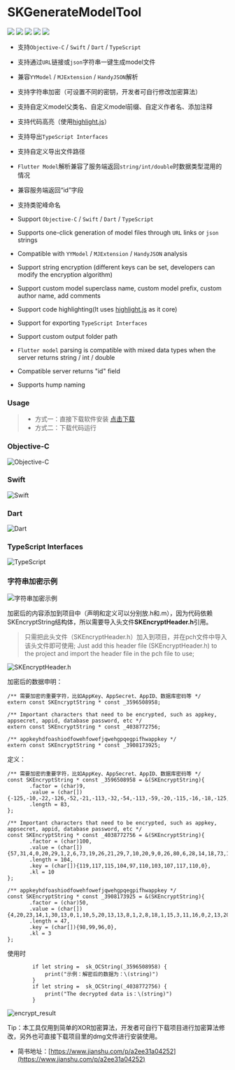 # SKGenerateModelTool

[![](https://img.shields.io/badge/.dmg-4.2MB-brightgreen)](https://github.com/Xcoder1011/SKGenerateModelTool/blob/master/SKGenerateModelTool.dmg)  ![](https://img.shields.io/badge/Dart-flutter-blue)
    ![](https://img.shields.io/badge/TypeScript-interface-brightgreen)
    ![](https://img.shields.io/badge/Swift-91.7%25-brightgreen)
    ![](https://img.shields.io/badge/license-MIT-green)


- 支持`Objective-C` / `Swift` / `Dart` / `TypeScript`
- 支持通过`URL`链接或`json`字符串一键生成model文件
- 兼容`YYModel` / `MJExtension` / `HandyJSON`解析
- 支持字符串加密（可设置不同的密钥，开发者可自行修改加密算法）
- 支持自定义model父类名、自定义model前缀、自定义作者名、添加注释
- 支持代码高亮（使用[highlight.js](https://highlightjs.org/)）
- 支持导出`TypeScript Interfaces`
- 支持自定义导出文件路径
- `Flutter Model`解析兼容了服务端返回`string/int/double`时数据类型混用的情况
- 兼容服务端返回“id”字段
- 支持类驼峰命名


- Support `Objective-C` / `Swift` / `Dart` / `TypeScript`
- Supports one-click generation of model files through `URL` links or `json` strings
- Compatible with `YYModel` / `MJExtension` / `HandyJSON` analysis
- Support string encryption (different keys can be set, developers can modify the encryption algorithm)
- Support custom model superclass name, custom model prefix, custom author name, add comments
- Support code highlighting(It uses [highlight.js](https://highlightjs.org/) as it core)
- Support for exporting `TypeScript Interfaces`
- Support custom output folder path
- `Flutter model` parsing is compatible with mixed data types when the server returns string / int / double
- Compatible server returns "id" field
- Supports hump naming

### Usage

> * 方式一：直接下载软件安装 [点击下载](https://github.com/Xcoder1011/SKGenerateModelTool/blob/master/SKGenerateModelTool.dmg) 
> * 方式二：下载代码运行


### Objective-C

![Objective-C](../master/images/home.png)

### Swift

![Swift](../master/images/swift.png)

### Dart

![Dart](../master/images/dart.png)

### TypeScript Interfaces

![TypeScript](../master/images/typescript.png)

### 字符串加密示例

![字符串加密示例](../master/images/encrypt.png)

加密后的内容添加到项目中（声明和定义可以分别放.h和.m），因为代码依赖SKEncryptString结构体，所以需要导入头文件**SKEncryptHeader.h**引用。

> 只需把此头文件（SKEncryptHeader.h）加入到项目，并在pch文件中导入该头文件即可使用;
Just add this header file (SKEncryptHeader.h) to the project and import the header file in the pch file to use;

![SKEncryptHeader.h](../master/images/SKEncryptHeader.png)

加密后的数据申明：

```
/** 需要加密的重要字符，比如AppKey、AppSecret、AppID、数据库密码等 */
extern const SKEncryptString * const _3596508958;

/** Important characters that need to be encrypted, such as appkey, appsecret, appid, database password, etc */
extern const SKEncryptString * const _4038772756;

/** appkeyhdfoashiodfowehfowefjqwehgpqegpifhwappkey */
extern const SKEncryptString * const _3908173925;
```

定义：
```
/** 需要加密的重要字符，比如AppKey、AppSecret、AppID、数据库密码等 */
const SKEncryptString * const _3596508958 = &(SKEncryptString){
       .factor = (char)9,
       .value = (char[]){-125,-10,-22,-126,-52,-21,-113,-32,-54,-113,-59,-20,-115,-16,-18,-125,-19,-25,-126,-52,-21,-113,-57,-3,-115,-58,-52,-123,-42,-26,-116,-59,-2,-113,-52,-24,43,26,26,33,15,19,-119,-22,-21,43,26,26,57,15,9,24,15,30,-119,-22,-21,43,26,26,35,46,-119,-22,-21,-116,-1,-38,-116,-25,-60,-113,-48,-7,-113,-59,-20,-115,-54,-21,-115,-57,-29,0},
       .length = 83,
};

/** Important characters that need to be encrypted, such as appkey, appsecret, appid, database password, etc */
const SKEncryptString * const _4038772756 = &(SKEncryptString){
       .factor = (char)100,
       .value = (char[]){57,31,4,0,20,29,1,2,6,73,19,26,21,29,7,10,20,9,0,26,80,6,28,14,18,73,14,9,23,13,80,6,27,79,4,12,64,9,28,10,2,11,4,27,3,13,76,76,1,28,19,26,84,14,21,73,1,28,2,2,21,11,88,79,7,25,16,31,23,10,2,23,0,67,70,8,16,28,27,13,92,82,16,14,18,8,2,13,1,12,80,2,21,28,21,30,15,30,22,69,80,23,0,12,0},
       .length = 104,
       .key = (char[]){119,117,115,104,97,110,103,107,117,110,0},
       .kl = 10
};

/** appkeyhdfoashiodfowehfowefjqwehgpqegpifhwappkey */
const SKEncryptString * const _3908173925 = &(SKEncryptString){
       .factor = (char)50,
       .value = (char[]){4,20,23,14,1,30,13,0,1,10,5,20,13,13,8,1,2,8,18,1,15,3,11,16,0,2,13,20,19,2,13,3,23,20,1,0,21,13,1,13,19,6,21,20,12,0,29,0},
       .length = 47,
       .key = (char[]){98,99,96,0},
       .kl = 3
};
```

使用时

```
        if let string =  sk_OCString(_3596508958) {
            print("示例：解密后的数据为：\(string)")
        }
        if let string =  sk_OCString(_4038772756) {
            print("The decrypted data is：\(string)")
        }
```

![encrypt_result](../master/images/encrypt_result.png)

Tip：本工具仅用到简单的XOR加密算法，开发者可自行下载项目进行加密算法修改，另外也可直接下载项目里的dmg文件进行安装使用。

- 简书地址：[https://www.jianshu.com/p/a2ee31a04252](https://www.jianshu.com/p/a2ee31a04252)
